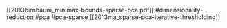 [[2013birnbaum_minimax-bounds-sparse-pca.pdf]]
#dimensionality-reduction #pca #pca-sparse
[[2013ma_sparse-pca-iterative-thresholding]]

